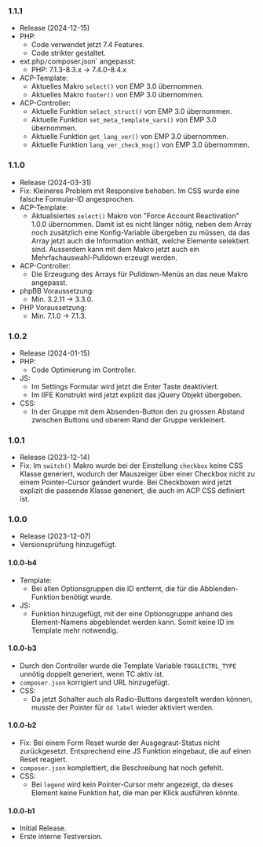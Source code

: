 ### 1.1.1
* Release (2024-12-15)
* PHP:
  * Code verwendet jetzt 7.4 Features.
  * Code strikter gestaltet.
* ext.php`/`composer.json` angepasst:
  * PHP: 7.1.3-8.3.x -> 7.4.0-8.4.x
* ACP-Template:
  * Aktuelles Makro `select()` von EMP 3.0 übernommen.
  * Aktuelles Makro `footer()` von EMP 3.0 übernommen.
* ACP-Controller:
  * Aktuelle Funktion `select_struct()` von EMP 3.0 übernommen.
  * Aktuelle Funktion `set_meta_template_vars()` von EMP 3.0 übernommen.
  * Aktuelle Funktion `get_lang_ver()` von EMP 3.0 übernommen.
  * Aktuelle Funktion `lang_ver_check_msg()` von EMP 3.0 übernommen.

### 1.1.0
* Release (2024-03-31)
* Fix: Kleineres Problem mit Responsive behoben. Im CSS wurde eine falsche Formular-ID angesprochen.
* ACP-Template:
  * Aktualisiertes `select()` Makro von "Force Account Reactivation" 1.0.0 übernommen. Damit ist es nicht länger nötig, neben dem Array noch zusätzlich eine Konfig-Variable übergeben zu müssen, da das Array jetzt auch die Information enthält, welche Elemente selektiert sind. Ausserdem kann mit dem Makro jetzt auch ein Mehrfachauswahl-Pulldown erzeugt werden.
* ACP-Controller:
  * Die Erzeugung des Arrays für Pulldown-Menüs an das neue Makro angepasst.
* phpBB Voraussetzung: 
  * Min. 3.2.11 -> 3.3.0.
* PHP Voraussetzung: 
  * Min. 7.1.0 -> 7.1.3.

### 1.0.2
* Release (2024-01-15)
* PHP:
  * Code Optimierung im Controller.
* JS:
  * Im Settings Formular wird jetzt die Enter Taste deaktiviert.
  * Im IIFE Konstrukt wird jetzt explizit das jQuery Objekt übergeben.
* CSS:
  * In der Gruppe mit dem Absenden-Button den zu grossen Abstand zwischen Buttons und oberem Rand der Gruppe verkleinert.

### 1.0.1
* Release (2023-12-14)
* Fix: Im `switch()` Makro wurde bei der Einstellung `checkbox` keine CSS Klasse generiert, wodurch der Mauszeiger über einer Checkbox nicht zu einem Pointer-Cursor geändert wurde. Bei Checkboxen wird jetzt explizit die passende Klasse generiert, die auch im ACP CSS definiert ist.

### 1.0.0
* Release (2023-12-07)
* Versionsprüfung hinzugefügt.

#### 1.0.0-b4
* Template:
  * Bei allen Optionsgruppen die ID entfernt, die für die Abblenden-Funktion benötigt wurde.
* JS:
  * Funktion hinzugefügt, mit der eine Optionsgruppe anhand des Element-Namens abgeblendet werden kann. Somit keine ID im Template mehr notwendig.

#### 1.0.0-b3
* Durch den Controller wurde die Template Variable `TOGGLECTRL_TYPE` unnötig doppelt generiert, wenn TC aktiv ist.
* `composer.json` korrigiert und URL hinzugefügt.
* CSS:
  * Da jetzt Schalter auch als Radio-Buttons dargestellt werden können, musste der Pointer für `dd label` wieder aktiviert werden.

#### 1.0.0-b2
* Fix: Bei einem Form Reset wurde der Ausgegraut-Status nicht zurückgesetzt. Entsprechend eine JS Funktion eingebaut, die auf einen Reset reagiert.
* `composer.json` komplettiert, die Beschreibung hat noch gefehlt.
* CSS:
  * Bei `legend` wird kein Pointer-Cursor mehr angezeigt, da dieses Element keine Funktion hat, die man per Klick ausführen könnte.

#### 1.0.0-b1
* Initial Release.
* Erste interne Testversion.

